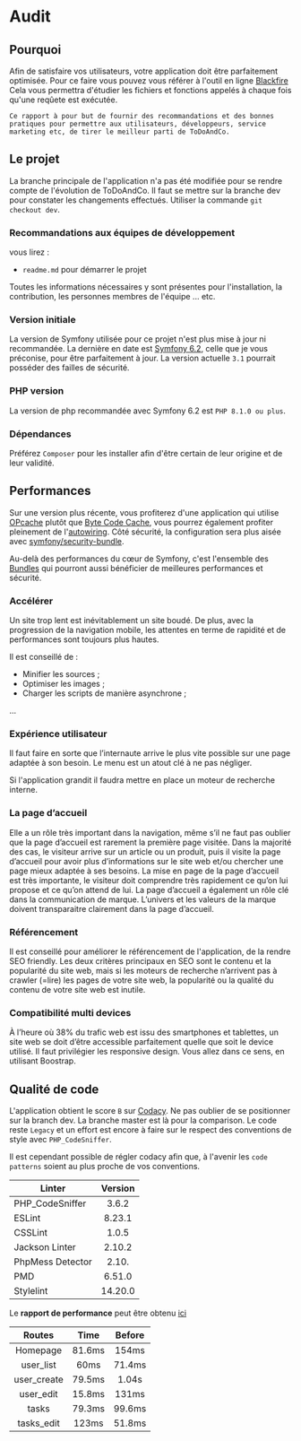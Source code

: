 # Audit

## Pourquoi

Afin de satisfaire vos utilisateurs, votre application doit être parfaitement optimisée.
Pour ce faire vous pouvez vous référer à l'outil en ligne [Blackfire](https://blackfire.io/)
Cela vous permettra d'étudier les fichiers et fonctions appelés à chaque fois qu'une reqûete
est exécutée. 

`Ce rapport à pour but de fournir des recommandations et des bonnes pratiques
pour permettre aux utilisateurs, développeurs, service marketing etc, de tirer le meilleur
parti de ToDoAndCo.`

## Le projet

La branche principale de l'application n'a pas été modifiée pour se rendre compte de l'évolution
de ToDoAndCo.
Il faut se mettre sur la branche dev pour constater les changements effectués. Utiliser la 
commande `git checkout dev`.

### Recommandations aux équipes de développement

vous lirez :

- `readme.md` pour démarrer le projet

Toutes les informations nécessaires y sont présentes pour l'installation, 
la contribution, les personnes membres de l'équipe ... etc.   

### Version initiale

La version de Symfony utilisée pour ce projet n'est plus mise à jour ni recommandée. 
La dernière en date est [Symfony 6.2](https://symfony.com/doc/current/index.html), 
celle que je vous préconise, pour être parfaitement à jour.
La version actuelle `3.1` pourrait posséder des failles de sécurité.


### PHP version

La version de php recommandée avec Symfony 6.2 est `PHP 8.1.0 ou plus`.

### Dépendances

Préférez `Composer` pour les installer afin d'être certain de leur origine et de
leur validité.

## Performances

Sur une version plus récente, vous profiterez d'une application qui utilise [OPcache](https://symfony.com/doc/current/performance.html#performance-use-opcache) plutôt que [Byte Code Cache](https://symfony.com/doc/3.1/performance.html#use-a-byte-code-cache-e-g-opcache), vous pourrez également profiter pleinement de l'[autowiring](https://symfony.com/doc/current/service_container/autowiring.html).
Côté sécurité, la configuration sera plus aisée avec [symfony/security-bundle](https://symfony.com/doc/current/security.html).

Au-delà des performances du cœur de Symfony, c'est l'ensemble des [Bundles](https://symfony.com/bundles) qui pourront
aussi bénéficier de meilleures performances et sécurité.

### Accélérer

Un site trop lent est inévitablement un site boudé. De plus, avec la progression de
la navigation mobile, les attentes en terme de rapidité et de performances sont
toujours plus hautes.

Il est conseillé de :

- Minifier les sources ;
- Optimiser les images ;
- Charger les scripts de manière asynchrone ;

...

### Expérience utilisateur

Il faut faire en sorte que l’internaute arrive le plus vite possible sur une page
adaptée à son besoin. Le menu est un atout clé à ne pas négliger.

Si l'application grandit il faudra mettre en place un moteur de recherche interne.

### La page d’accueil

Elle a un rôle très important dans la navigation, même s’il ne faut pas
oublier que la page d’accueil est rarement la première page visitée. Dans la majorité
des cas, le visiteur arrive sur un article ou un produit, puis il visite la page
d’accueil pour avoir plus d’informations sur le site web et/ou chercher une page mieux
adaptée à ses besoins. La mise en page de la page d’accueil est très importante, le 
visiteur doit comprendre très rapidement ce qu’on lui propose et ce qu’on attend de
lui. La page d’accueil a également un rôle clé dans la communication de marque.
L’univers et les valeurs de la marque doivent transparaitre clairement dans la page
d’accueil.

### Référencement

Il est conseillé pour améliorer le référencement de l'application, de la rendre SEO
friendly. Les deux critères principaux en SEO sont le contenu et la popularité du site
web, mais si les moteurs de recherche n’arrivent pas à crawler (=lire) les pages de
votre site web, la popularité ou la qualité du contenu de votre site web est inutile.

### Compatibilité multi devices

À l’heure où 38% du trafic web est issu des smartphones et tablettes, un site web se doit d’être accessible parfaitement quelle que soit le device utilisé. Il faut privilégier les responsive design. Vous allez dans ce sens, en utilisant Boostrap.


## Qualité de code 

L'application obtient le score `B` sur [Codacy](https://app.codacy.com/gh/ronan-develop/ToDoAncC0/dashboard?branch=dev). Ne pas oublier de se
positionner sur la branch dev. La branche master est là pour la comparison.
Le code reste `Legacy` et un effort est encore à faire sur le respect des
conventions de style avec `PHP_CodeSniffer`.

Il est cependant possible de régler codacy afin que, à l'avenir les 
`code patterns` soient au plus proche de vos conventions.

| Linter           | Version |
|------------------|:-------:|
| PHP_CodeSniffer  |  3.6.2  |
| ESLint           | 8.23.1  |
| CSSLint          |  1.0.5  |
| Jackson Linter   | 2.10.2  |
| PhpMess Detector |  2.10.  |
| PMD              | 6.51.0  |
| Stylelint        | 14.20.0 |

Le **rapport de performance** peut être obtenu [ici](cache.md)

|   Routes    |  Time  | Before |
|:-----------:|:------:|:------:|
|  Homepage   | 81.6ms | 154ms  |
|  user_list  |  60ms  | 71.4ms |
| user_create | 79.5ms | 1.04s  |
|  user_edit  | 15.8ms | 131ms  |
|    tasks    | 79.3ms | 99.6ms |
| tasks_edit  | 123ms  | 51.8ms |